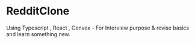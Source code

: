 # RedditClone
Using Typescript , React , Convex - For Interview purpose &amp; revise basics and learn something new.
